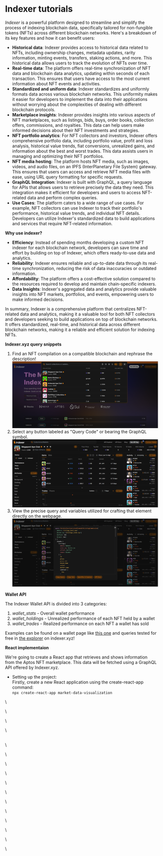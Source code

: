 # Indexer tutorials

_Indexer_ is a powerful platform designed to streamline and simplify the process of indexing blockchain data, specifically tailored for non-fungible tokens (NFTs) across different blockchain networks. Here's a breakdown of its key features and how it can benefit users:

* **Historical data**: Indexer provides access to historical data related to NFTs, including ownership changes, metadata updates, rarity information, minting events, transfers, staking actions, and more. This historical data allows users to track the evolution of NFTs over time.
* **Real-time data**: The platform offers real-time synchronization of NFT data and blockchain data analytics, updating within seconds of each transaction. This ensures that users have access to the most current information about NFT events and activities.
* **Standardized and uniform data**: Indexer standardizes and uniformly formats data across various blockchain networks. This uniformity makes it easier for developers to implement the data into their applications without worrying about the complexities of dealing with different blockchain protocols.
* **Marketplace insights**: Indexer provides insights into various aspects of NFT marketplaces, such as listings, bids, buys, order books, collection offers, commissions, and royalties. This data can help users make informed decisions about their NFT investments and strategies.
* **NFT portfolio analytics**: For NFT collectors and investors, Indexer offers comprehensive portfolio data, including portfolio value, profit and loss analysis, historical value trends, fiat conversions, unrealized gains, and information about the best and worst trades. This data assists users in managing and optimizing their NFT portfolios.
* **NFT media hosting**: The platform hosts NFT media, such as images, videos, and audio files, on an IPFS (InterPlanetary File System) gateway. This ensures that users can access and retrieve NFT media files with ease, using URL query formatting for specific requests.
* **GraphQL Integration**: Indexer is built with GraphQL, a query language for APIs that allows users to retrieve precisely the data they need. This integration makes it efficient for developers and users to access NFT-related data and perform complex queries.
* **Use Cases**: The platform caters to a wide range of use cases. For example, NFT collectors can use Indexer to track their portfolio's performance, historical value trends, and individual NFT details. Developers can utilize Indexer's standardized data to build applications and services that require NFT-related information.

**Why use indexer?**

* **Efficiency**: Instead of spending months developing a custom NFT indexer for each blockchain network, developers can save time and effort by building on top of Indexer, which offers ready-to-use data and analytics.
* **Reliability**: Indexer ensures reliable and up-to-date data through its real-time synchronization, reducing the risk of data inaccuracies or outdated information.
* **Affordability**: The platform offers a cost-effective solution compared to the resources required to develop and maintain chain-specific indexers.
*   **Data Insights**: Indexer's aggregated data and analytics provide valuable insights into NFT markets, portfolios, and events, empowering users to make informed decisions.



In summary, Indexer is a comprehensive platform that centralizes NFT-related data and analytics, making it a valuable tool for both NFT collectors and developers seeking to build applications on top of blockchain networks. It offers standardized, real-time, and historical data across different blockchain networks, making it a reliable and efficient solution for indexing NFTs.

**Indexer.xyz query snippets**

1. Find an NFT compilation on a compatible blockchain and rephrase the description!\
   ![](<../.gitbook/assets/image (1).png>)
2. Select any button labeled as "Query Code" or bearing the GraphQL symbol.\
   ![](<../.gitbook/assets/image (2).png>)
3. View the precise query and variables utilized for crafting that element directly on the webpage.\
   ![](<../.gitbook/assets/image (3).png>)

**Wallet API**

The Indexer Wallet API is divided into 3 categories:

1. _wallet\_stats_ - Overall wallet performance
2. _wallet\_holdings_ - Unrealized performance of each NFT held by a wallet
3. _wallet\_trades_ - Realized performance on each NFT a wallet has sold

Examples can be found on a wallet page like [this one](https://indexer.xyz/aptos/0x8afb40b62a4f6db8f2a3dc0674ff01262acbe5714707101aee80d8af1e60a0df?tab=profit/loss) and queries tested for free in [the explorer](https://indexer.xyz/api-explorer) on indexer.xyz!

**React implementaion**

We're going to create a React app that retrieves and shows information from the Aptos NFT marketplace. This data will be fetched using a GraphQL API offered by Indexer.xyz.

* Setting up the project:\
  Firstly, create a new React application using the create-react-app command:\
  `npx create-react-app market-data-visualization`

\




\








\




\














\
\


\


\


\




\


\


\


\


\


\


\


\
